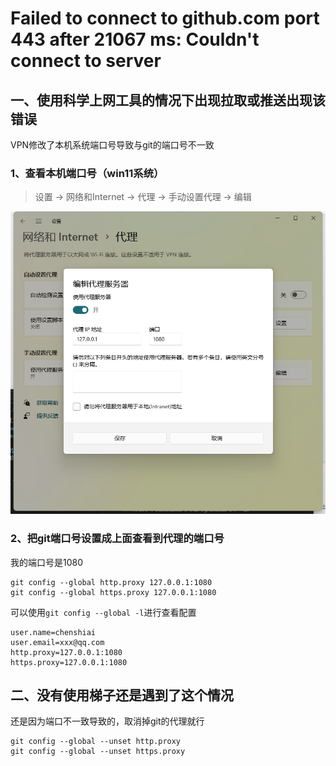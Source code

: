 # Failed to connect to github.com port 443 after 21067 ms: Couldn't connect to server

## 一、使用科学上网工具的情况下出现拉取或推送出现该错误
VPN修改了本机系统端口号导致与git的端口号不一致  

### 1、查看本机端口号（win11系统）
> 设置 -> 网络和Internet -> 代理 -> 手动设置代理 -> 编辑
>
> 
![alt text](image.png)

### 2、把git端口号设置成上面查看到代理的端口号
我的端口号是1080
```
git config --global http.proxy 127.0.0.1:1080
git config --global https.proxy 127.0.0.1:1080
```
可以使用`git config --global -l`进行查看配置
```
user.name=chenshiai
user.email=xxx@qq.com
http.proxy=127.0.0.1:1080
https.proxy=127.0.0.1:1080
```

## 二、没有使用梯子还是遇到了这个情况
还是因为端口不一致导致的，取消掉git的代理就行
```
git config --global --unset http.proxy
git config --global --unset https.proxy
```